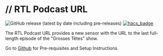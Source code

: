 # // RTL Podcast URL

![GitHub release (latest by date including pre-releases)](https://img.shields.io/github/v/release/christophebaraer/rtl_podcastURL?include_prereleases&style=flat-square) [![hacs_badge](https://img.shields.io/badge/HACS-Default-orange.svg?style=flat-square)](https://github.com/custom-components/hacs)

The RTL Podcast URL provides a new sensor with the URL to the last full-length episode of the "Grosses Têtes" show.

Go to [Github](https://github.com/christophebaraer/rtl_podcastURL) for Pre-requisites and Setup Instructions.

